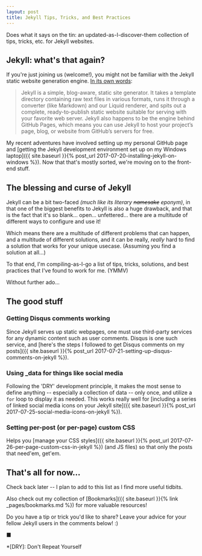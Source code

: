 ```yaml
---
layout: post
title: Jekyll Tips, Tricks, and Best Practices
---
```

Does what it says on the tin: an updated-as-I-discover-them collection of tips, tricks, etc. for Jekyll websites.
<!--more-->

## Jekyll: what's that again?
If you're just joining us (welcome!), you might not be familiar with the Jekyll static website generation engine.
[In its own words](http://jekyllrb.com/docs/home/):

> Jekyll is a simple, blog-aware, static site generator. It takes a template directory containing raw text files in various formats, 
> runs it through a converter (like Markdown) and our Liquid renderer, and spits out a complete, ready-to-publish static website suitable 
> for serving with your favorite web server. Jekyll also happens to be the engine behind GitHub Pages, which means you can use Jekyll to 
> host your project’s page, blog, or website from GitHub’s servers for free.

My recent adventures have involved setting up my personal GitHub page and
 [getting the Jekyll development environment set up on my Windows laptop]({{ site.baseurl }}{% post_url 2017-07-20-installing-jekyll-on-windows %}).
 Now that that's mostly sorted, we're moving on to the front-end stuff.
 
## The blessing and curse of Jekyll
Jekyll can be a bit two-faced *(much like its literary ~~namesake~~ eponym)*, in that one of the biggest benefits to Jekyll is also a huge drawback,
and that is the fact that it's so blank... open... unfettered... there are a multitude of different ways to configure and use it!

Which means there are a multitude of different problems that can happen, and a multitude of different solutions, and it can be
really, *really* hard to find a solution that works for your unique usecase. (Assuming you find a solution at all...)

To that end, I'm compiling-as-I-go a list of tips, tricks, solutions, and best practices that I've found to work for me. (YMMV)

Without further ado...

## The good stuff

### Getting Disqus comments working
Since Jekyll serves up static webpages, one must use third-party services for any dynamic content such as user comments. Disqus is one such service,
and [here's the steps I followed to get Disqus comments on my posts]({{ site.baseurl }}{% post_url 2017-07-21-setting-up-disqus-comments-on-jekyll %}).

### Using _data for things like social media
Following the 'DRY' development principle, it makes the most sense to define anything -- especially a collection of data -- only once, and utilize a `for` loop to display it as needed. This works really well for [including a series of linked social media icons on your Jekyll site]({{ site.baseurl }}{% post_url 2017-07-25-social-media-icons-on-jekyll %}).

### Setting per-post (or per-page) custom CSS
Helps you [manage your CSS styles]({{ site.baseurl }}{% post_url 2017-07-26-per-page-custom-css-in-jekyll %}) (and JS files) so that only the posts that need'em, get'em.


## That's all for now...

Check back later -- I plan to add to this list as I find more useful tidbits.

Also check out my collection of [Bookmarks]({{ site.baseurl }}{% link _pages/bookmarks.md %}) for more valuable resources!

Do you have a tip or trick you'd like to share? Leave your advice for your fellow Jekyll users in the comments below! :)

■

*[DRY]: Don't Repeat Yourself
